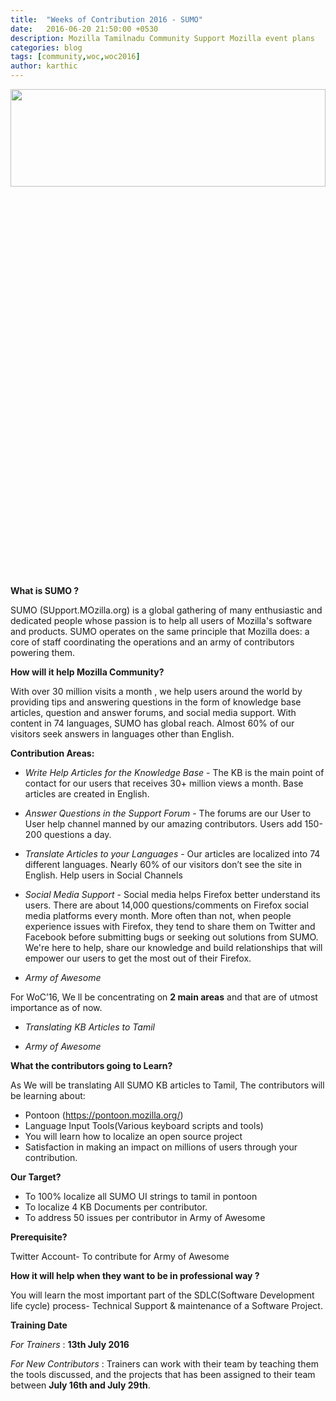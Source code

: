 ```yaml
---
title:  "Weeks of Contribution 2016 - SUMO"
date:   2016-06-20 21:50:00 +0530
description: Mozilla Tamilnadu Community Support Mozilla event plans
categories: blog
tags: [community,woc,woc2016]
author: karthic
---
```


<img height="20%" width="100%" src="http://mozillatn.github.io/assets/SUMO_TN.jpg">

**What is SUMO ?**

SUMO (SUpport.MOzilla.org) is a global gathering of many enthusiastic and dedicated people whose passion is to help all users of Mozilla's software and products. SUMO operates on the same principle that Mozilla does: a core of staff coordinating the operations and an army of contributors powering them.

**How will it help Mozilla Community?**


With over 30 million visits a month , we help users around the world by providing tips and answering questions in the form of knowledge base articles, question and answer forums, and social media support.
With content in 74 languages, SUMO has global reach. Almost 60% of our visitors seek answers in languages other than English.

**Contribution Areas:**

- *Write Help Articles for the Knowledge Base* - The KB is the main point of contact for our users that receives 30+ million views a month. Base articles are created in English.

- *Answer Questions in the Support Forum* - The forums are our User to User help channel manned by our amazing contributors. Users add 150-200 questions a day.

- *Translate Articles to your Languages* - Our articles are localized into 74 different languages. Nearly 60% of our visitors don’t see the site in English.
Help users in Social Channels

- *Social Media Support* - Social media helps Firefox better understand its users. There are about 14,000 questions/comments on Firefox social media platforms every month. More often than not, when people experience issues with Firefox, they tend to share them on Twitter and Facebook before submitting bugs or seeking out solutions from SUMO. We're here to help, share our knowledge and build relationships that will empower our users to get the most out of their Firefox.

- *Army of Awesome*  

For WoC’16, We ll be concentrating on **2 main areas** and that are of utmost importance as of now.

- *Translating KB Articles to Tamil*

- *Army of Awesome*

**What the contributors going to Learn?**

As We will be translating All SUMO KB articles to Tamil, The contributors will be learning about:

- Pontoon (https://pontoon.mozilla.org/)
- Language Input Tools(Various keyboard scripts and tools)
- You will learn how to localize an open source project
- Satisfaction in making an impact on millions of users through your contribution.</ul>

**Our Target?**

- To 100% localize all SUMO UI strings to tamil in pontoon
- To localize 4 KB Documents per contributor.
- To address 50 issues per contributor in Army of Awesome

**Prerequisite?**

Twitter Account- To contribute for Army of Awesome

**How it will help when they want to be in professional way ?**

You will learn the most important part of the SDLC(Software Development life cycle) process- Technical Support & maintenance of a Software Project.

**Training Date**

*For Trainers* : **13th July 2016**

*For New Contributors* : Trainers can work with their team by teaching them the tools discussed, and the projects that has been assigned to their team between **July 16th and July 29th**.
